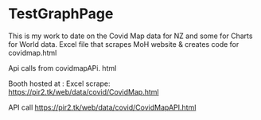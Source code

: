 # TestGraphPage
This is my work to date on the Covid Map data for NZ and some for Charts for World data. 
Excel file that scrapes MoH website & creates code for covidmap.html

Api calls from covidmapAPi. html

Booth hosted at : 
Excel scrape:
https://pir2.tk/web/data/covid/CovidMap.html

API call
https://pir2.tk/web/data/covid/CovidMapAPI.html
